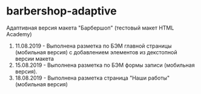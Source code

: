 # barbershop-adaptive
Адаптивная версия макета "Барбершоп" (тестовый макет HTML Academy)

1. 11.08.2019 - Выполнена разметка по БЭМ главной страницы (мобильная версия) с добавлением элементов из декстопной версии макета
2. 15.08.2019 - Выполнена разметка по БЭМ формы записи (мобильная версия).
3. 18.08.2019 - Выполнена разметка страница "Наши работы" (мобильная версия)
